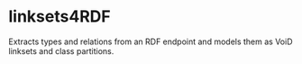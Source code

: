 linksets4RDF
============

Extracts types and relations from an RDF endpoint and models them as VoiD linksets and class partitions.
